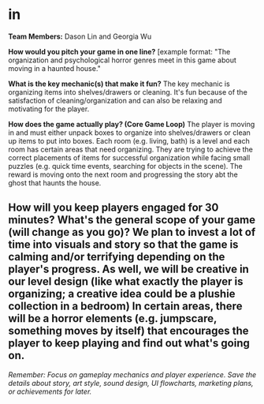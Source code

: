 # in

**Team Members:** Dason Lin and Georgia Wu

**How would you pitch your game in one line?**
[example format: "The organization and psychological horror genres meet in this game about moving in a haunted house."

**What is the key mechanic(s) that make it fun?**
The key mechanic is organizing items into shelves/drawers or cleaning. It's fun because of the satisfaction of cleaning/organization and can also be relaxing and 
motivating for the player. 

**How does the game actually play? (Core Game Loop)**
The player is moving in and must either unpack boxes to organize into shelves/drawers or clean up items to put into boxes. Each room (e.g. living, bath)
 is a level and each room has certain areas that need organizing. They are trying to achieve the correct placements of items for successful organization while facing 
 small puzzles (e.g. quick time events, searching for objects in the scene). 
 The reward is moving onto the next room and progressing the story abt the ghost that haunts the house.

How will you keep players engaged for 30 minutes? What's the general scope of your game (will change as you go)?
We plan to invest a lot of time into visuals and story so that the game is calming and/or terrifying depending on the player's progress. As well, we will be creative
in our level design (like what exactly the player is organizing; a creative idea could be a plushie collection in a bedroom) In certain areas, there will be a horror 
elements (e.g. jumpscare, something moves by itself) that encourages the player to keep playing and find out what's going on. 
---
*Remember: Focus on gameplay mechanics and player experience. Save the details about story, art style, sound design, UI flowcharts, marketing plans, or achievements for later.*

